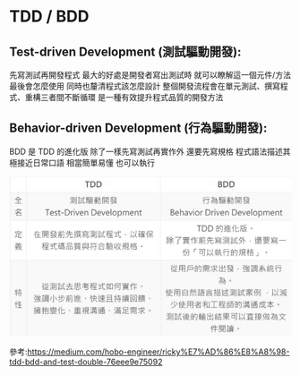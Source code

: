# TDD / BDD
## Test-driven Development (測試驅動開發):
先寫測試再開發程式
最大的好處是開發者寫出測試時 就可以瞭解這一個元件/方法最後會怎麼使用 同時也釐清程式該怎麼設計 
整個開發流程會在單元測試、撰寫程式、重構三者間不斷循環 是一種有效提升程式品質的開發方法
## Behavior-driven Development (行為驅動開發):
BDD 是 TDD 的進化版 除了一樣先寫測試再實作外 還要先寫規格
程式語法描述其極接近日常口語 相當簡單易懂 也可以執行

![p](https://github.com/zxc21949049/sa110a/blob/master/TB.jpg)

參考:https://medium.com/hobo-engineer/ricky%E7%AD%86%E8%A8%98-tdd-bdd-and-test-double-76eee9e75092